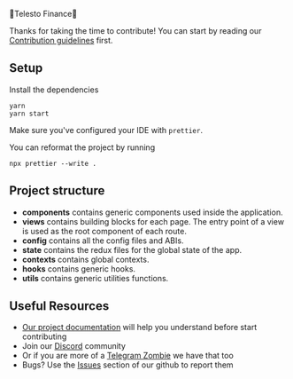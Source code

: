 🔱Telesto Finance🔱

Thanks for taking the time to contribute!
You can start by reading our [Contribution guidelines](CONTRIBUTING.md) first.

## Setup

Install the dependencies

```shell
yarn
yarn start
```

Make sure you've configured your IDE with `prettier`.

You can reformat the project by running

```shell
npx prettier --write .
```

## Project structure

- **components** contains generic components used inside the application.
- **views** contains building blocks for each page. The entry point of a view is used as the root component of each route.
- **config** contains all the config files and ABIs.
- **state** contains the redux files for the global state of the app.
- **contexts** contains global contexts.
- **hooks** contains generic hooks.
- **utils** contains generic utilities functions.

## Useful Resources

- [Our project documentation](https://telesto.gitbook.io/telesto/) will help you understand before start contributing
- Join our [Discord](https://discord.gg/telestodao) community
- Or if you are more of a [Telegram Zombie](https://discord.gg/telestodao) we have that too
- Bugs? Use the [Issues](https://github.com/telestoworld/telestofinance-frontend/pulls) section of our github to report them
